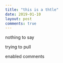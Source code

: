 ```yaml
---
title: "this is a thtle"
date: 2019-01-10
layout: post
comments: true
---
```


nothing to say

trying to pull

enabled comments
